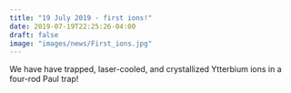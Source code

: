 ```yaml
---
title: "19 July 2019 - first ions!"
date: 2019-07-19T22:25:26-04:00
draft: false
image: "images/news/First_ions.jpg"
---
```


We have have trapped, laser-cooled, and crystallized Ytterbium ions in a four-rod Paul trap!
